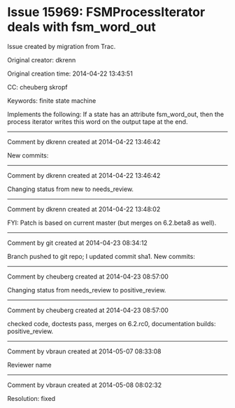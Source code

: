 # Issue 15969: FSMProcessIterator deals with fsm_word_out

Issue created by migration from Trac.

Original creator: dkrenn

Original creation time: 2014-04-22 13:43:51

CC:  cheuberg skropf

Keywords: finite state machine

Implements the following: If a state has an attribute fsm_word_out, then the process iterator writes this word on the output tape at the end.


---

Comment by dkrenn created at 2014-04-22 13:46:42

New commits:


---

Comment by dkrenn created at 2014-04-22 13:46:42

Changing status from new to needs_review.


---

Comment by dkrenn created at 2014-04-22 13:48:02

FYI: Patch is based on current master (but merges on 6.2.beta8 as well).


---

Comment by git created at 2014-04-23 08:34:12

Branch pushed to git repo; I updated commit sha1. New commits:


---

Comment by cheuberg created at 2014-04-23 08:57:00

Changing status from needs_review to positive_review.


---

Comment by cheuberg created at 2014-04-23 08:57:00

checked code, doctests pass, merges on 6.2.rc0, documentation builds: positive_review.


---

Comment by vbraun created at 2014-05-07 08:33:08

Reviewer name


---

Comment by vbraun created at 2014-05-08 08:02:32

Resolution: fixed
